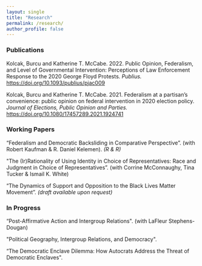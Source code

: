 ```yaml
---
layout: single
title: "Research"
permalink: /research/
author_profile: false
---
```


### Publications

Kolcak, Burcu and Katherine T. McCabe. 2022. Public Opinion, Federalism, and Level of Governmental Intervention: Perceptions of Law Enforcement Response to the 2020 George Floyd Protests. <i> Publius. </i> https://doi.org/10.1093/publius/pjac009

Kolcak, Burcu and Katherine T. McCabe. 2021. Federalism at a partisan’s convenience: public opinion on federal intervention in 2020 election policy. <i> Journal of Elections, Public Opinion and Parties. </i> https://doi.org/10.1080/17457289.2021.1924741

### Working Papers

“Federalism and Democratic Backsliding in Comparative Perspective”. (with Robert Kaufman & R. Daniel  Kelemen). <i>(R & R)</i>

"The (Ir)Rationality of Using Identity in Choice of Representatives: Race and Judgment in Choice of Representatives”. (with Corrine McConnaughy, Tina Tucker & Ismail K. White)

“The Dynamics of Support and Opposition to the Black Lives Matter Movement”. <i>(draft available upon request) </i>

### In Progress 

“Post-Affirmative Action and Intergroup Relations". (with LaFleur Stephens-Dougan)

"Political Geography, Intergroup Relations, and Democracy".

“The Democratic Enclave Dilemma: How Autocrats Address the Threat of Democratic Enclaves".

